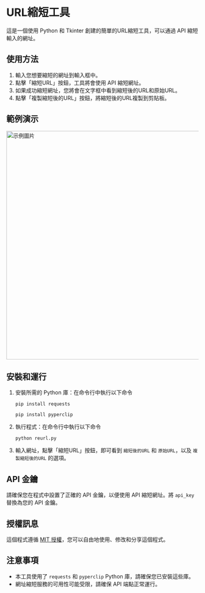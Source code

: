 # URL縮短工具

這是一個使用 Python 和 Tkinter 創建的簡單的URL縮短工具，可以通過 API 縮短輸入的網址。

## 使用方法

1. 輸入您想要縮短的網址到輸入框中。
2. 點擊「縮短URL」按鈕，工具將會使用 API 縮短網址。
3. 如果成功縮短網址，您將會在文字框中看到縮短後的URL和原始URL。
4. 點擊「複製縮短後的URL」按鈕，將縮短後的URL複製到剪貼板。

## 範例演示

<img src="pic/url.gif" alt="示例圖片" width="600">

## 安裝和運行

1. 安裝所需的 Python 庫：在命令行中執行以下命令
    ```
    pip install requests
    ```
    ```
    pip install pyperclip
    ```

2. 執行程式：在命令行中執行以下命令
    ```
    python reurl.py
    ```

3. 輸入網址，點擊「縮短URL」按鈕，即可看到 `縮短後的URL` 和 `原始URL`，以及 `複製縮短後的URL` 的選項。

## API 金鑰

請確保您在程式中設置了正確的 API 金鑰，以便使用 API 縮短網址。將 `api_key` 替換為您的 API 金鑰。

## 授權訊息

這個程式遵循 [MIT 授權](LICENSE.txt)，您可以自由地使用、修改和分享這個程式。

## 注意事項

- 本工具使用了 `requests` 和 `pyperclip` Python 庫，請確保您已安裝這些庫。
- 網址縮短服務的可用性可能受限，請確保 API 端點正常運行。